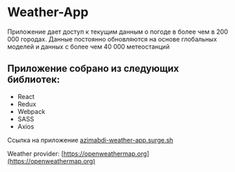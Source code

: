# Weather-App

Приложение дает доступ к текущим данным о погоде в более чем  в 200 000 городах.
Данные постоянно обновляются на основе глобальных моделей и данных с более чем 40 000 метеостанций 

## Приложение собрано из следующих библиотек:
* React
* Redux
* Webpack
* SASS
* Axios

Ссылка на приложение [azimabdi-weather-app.surge.sh](http://azimabdi-weather-app.surge.sh)

Weather provider: [https://openweathermap.org](https://openweathermap.org)

